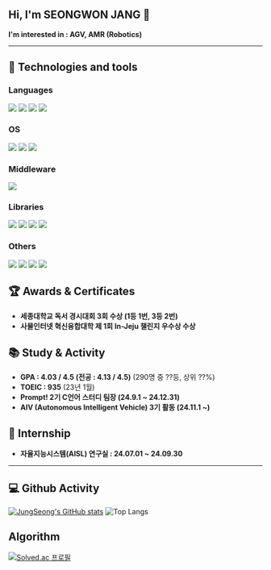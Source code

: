 ## Hi, I'm SEONGWON JANG 👋

**I'm interested in : AGV, AMR (Robotics)**<br>

---

## 🔧 Technologies and tools 

### Languages
<img src="https://img.shields.io/badge/C-00599C?style=for-the-badge&logo=c&logoColor=white"> <img src="https://img.shields.io/badge/C%2B%2B-00599C?style=for-the-badge&logo=c%2B%2B&logoColor=white"> <img src="https://img.shields.io/badge/Python-14354C?style=for-the-badge&logo=python&logoColor=white"> <img src="https://img.shields.io/badge/MATLAB-E97109?style=for-the-badge&logo=mathworks&logoColor=white">

### OS
<img src = "https://img.shields.io/badge/Windows-0078D6?style=for-the-badge&logo=windows&logoColor=white"> <img src = "https://img.shields.io/badge/mac%20os-000000?style=for-the-badge&logo=apple&logoColor=white"> <img src = "https://img.shields.io/badge/Ubuntu-E95420?style=for-the-badge&logo=ubuntu&logoColor=white">

### Middleware
<img src="https://img.shields.io/badge/ROS2-000000?style=for-the-badge&logo=ROS&logoColor=white">

### Libraries
<img src="https://img.shields.io/badge/PyTorch-EE4C2C?style=for-the-badge&logo=PyTorch&logoColor=white"> <img src="https://img.shields.io/badge/TensorFlow-FF6F00?style=for-the-badge&logo=tensorflow&logoColor=white"> <img src="https://img.shields.io/badge/Flask-000000?style=for-the-badge&logo=flask&logoColor=white"> <img src="https://img.shields.io/badge/OpenCV-696969?style=for-the-badge&logo=OpenCV&logoColor=white">

### Others
<img src="https://img.shields.io/badge/GIT-E44C30?style=for-the-badge&logo=git&logoColor=white"> <img src="https://img.shields.io/badge/MySQL-00BFFF?style=for-the-badge&logo=mysql&logoColor=white"> <img src="https://img.shields.io/badge/docker-%230db7ed.svg?style=for-the-badge&logo=docker&logoColor=white"> <img src="https://img.shields.io/badge/Raspberry%20Pi-A22846?style=for-the-badge&logo=Raspberry%20Pi&logoColor=white">

## 🏆 Awards & Certificates
- **세종대학교 독서 경시대회 3회 수상 (1등 1번, 3등 2번)**
- **사물인터넷 혁신융합대학 제 1회 In-Jeju 챌린지 우수상 수상**
  
## 📚 Study & Activity
- **GPA : 4.03 / 4.5 (전공 : 4.13 / 4.5)** (290명 중 ??등, 상위 ??%)<br>
- **TOEIC : 935** (23년 1월)<br>
- **Prompt! 2기 C언어 스터디 팀장 (24.9.1 ~ 24.12.31)**
- **AIV (Autonomous Intelligent Vehicle) 3기 활동 (24.11.1 ~)**

## 💼 Internship
- **자율지능시스템(AISL) 연구실 : 24.07.01 ~ 24.09.30**

---

<h2> 💻 Github Activity </h2>

[![JungSeong's GitHub stats](https://github-readme-stats.vercel.app/api?username=JungSeong&border_radius=20&hide=issues&title_color=6FDF6F&bg_color=212121&text_color=FFFFFF)](https://github.com/anuraghazra/github-readme-stats)
![Top Langs](https://github-readme-stats.vercel.app/api/top-langs/?username=JungSeong&hide=Jupyter%20Notebook&border_radius=20&title_color=FFFFFF&bg_color=212121&text_color=FFFFFF&layout=compact)

<h2> Algorithm </h2>

[![Solved.ac 프로필](http://mazassumnida.wtf/api/v2/generate_badge?boj=jungseong)](https://solved.ac/jungseong)

<!--
**JungSeong/JungSeong** is a ✨ _special_ ✨ repository because its `README.md` (this file) appears on your GitHub profile.

Here are some ideas to get you started:

- 🔭 I’m currently working on ...
- 🌱 I’m currently learning ...
- 👯 I’m looking to collaborate on ...
- 🤔 I’m looking for help with ...
- 💬 Ask me about ...
- 📫 How to reach me: ...
- 😄 Pronouns: ...
- ⚡ Fun fact: ...
-->
